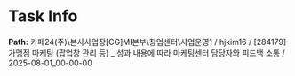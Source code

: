 # Task Info

**Path:** 카페24(주)\본사사업장\[CG]MI본부\창업센터\사업운영1 / hjkim16 / [284179] 가맹점 마케팅 (팝업창 관리 등) _ 성과 내용에 따라 마케팅센터 담당자와 피드백 소통 / 2025-08-01_00-00-00

